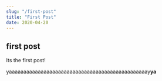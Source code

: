 ```yaml
---
slug: "/first-post"
title: "First Post"
date: 2020-04-20
---
```


## first post

Its the first post!

yaaaaaaaaaaaaaaaaaaaaaaaaaaaaaaaaaaaaaaaaaaaaaaaay**ya**
